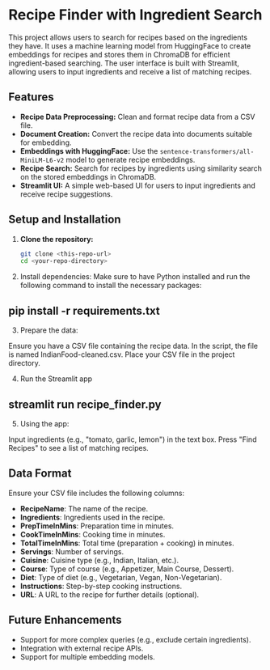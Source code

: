 # Recipe Finder with Ingredient Search

This project allows users to search for recipes based on the ingredients they have. It uses a machine learning model from HuggingFace to create embeddings for recipes and stores them in ChromaDB for efficient ingredient-based searching. The user interface is built with Streamlit, allowing users to input ingredients and receive a list of matching recipes.

## Features

- **Recipe Data Preprocessing:** Clean and format recipe data from a CSV file.
- **Document Creation:** Convert the recipe data into documents suitable for embedding.
- **Embeddings with HuggingFace:** Use the `sentence-transformers/all-MiniLM-L6-v2` model to generate recipe embeddings.
- **Recipe Search:** Search for recipes by ingredients using similarity search on the stored embeddings in ChromaDB.
- **Streamlit UI:** A simple web-based UI for users to input ingredients and receive recipe suggestions.

## Setup and Installation

1. **Clone the repository:**
   ```bash
   git clone <this-repo-url>
   cd <your-repo-directory>

2. Install dependencies: Make sure to have Python installed and run the following command to install the necessary packages:

## pip install -r requirements.txt

3. Prepare the data:

Ensure you have a CSV file containing the recipe data. In the script, the file is named IndianFood-cleaned.csv. Place your CSV file in the project directory.

4. Run the Streamlit app

## streamlit run recipe_finder.py

5. Using the app:

Input ingredients (e.g., "tomato, garlic, lemon") in the text box.
Press "Find Recipes" to see a list of matching recipes.

## Data Format

Ensure your CSV file includes the following columns:

- **RecipeName**: The name of the recipe.
- **Ingredients**: Ingredients used in the recipe.
- **PrepTimeInMins**: Preparation time in minutes.
- **CookTimeInMins**: Cooking time in minutes.
- **TotalTimeInMins**: Total time (preparation + cooking) in minutes.
- **Servings**: Number of servings.
- **Cuisine**: Cuisine type (e.g., Indian, Italian, etc.).
- **Course**: Type of course (e.g., Appetizer, Main Course, Dessert).
- **Diet**: Type of diet (e.g., Vegetarian, Vegan, Non-Vegetarian).
- **Instructions**: Step-by-step cooking instructions.
- **URL**: A URL to the recipe for further details (optional).

## Future Enhancements

- Support for more complex queries (e.g., exclude certain ingredients).
- Integration with external recipe APIs.
- Support for multiple embedding models.


